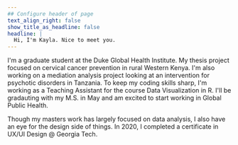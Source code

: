 ```yaml
---
## Configure header of page
text_align_right: false
show_title_as_headline: false
headline: |
  Hi, I'm Kayla. Nice to meet you.
---
```


<!-- this is a subheadline -->
I'm a graduate student at the Duke Global Health Institute. My thesis project focused on cervical cancer prevention in rural Western Kenya. I'm also working on a mediation analysis project looking at an intervention for psychotic disorders in Tanzania. To keep my coding skills sharp, I'm working as a Teaching Assistant for the course Data Visualization in R. I'll be gradauting with my M.S. in May and am excited to start working in Global Public Health.

Though my masters work has largely focused on data analysis, I also have an eye for the design side of things. In 2020, I completed a certificate in UX/UI Design @ Georgia Tech. 